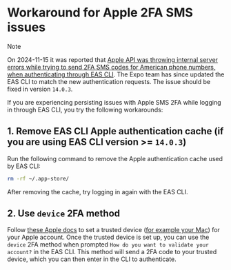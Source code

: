 # Workaround for Apple 2FA SMS issues

> [!NOTE]
> On 2024-11-15 it was reported that [Apple API was throwing internal server errors while trying to send 2FA SMS codes for American phone numbers, when authenticating through EAS CLI](https://github.com/expo/eas-cli/issues/2698). The Expo team has since updated the EAS CLI to match the new authentication requests. The issue should be fixed in version `14.0.3`.

If you are experiencing persisting issues with Apple SMS 2FA while logging in through EAS CLI, you try the following workarounds:

## 1. Remove EAS CLI Apple authentication cache (if you are using EAS CLI version >= `14.0.3`)

Run the following command to remove the Apple authentication cache used by EAS CLI:

```bash
rm -rf ~/.app-store/
```

After removing the cache, try logging in again with the EAS CLI.

## 2. Use `device` 2FA method

Follow [these Apple docs](https://support.apple.com/en-us/102660) to set a trusted device ([for example your Mac](https://github.com/expo/eas-cli/issues/2698#issuecomment-2525401555)) for your Apple account.
Once the trusted device is set up, you can use the `device` 2FA method when prompted `How do you want to validate your account?` in the EAS CLI.
This method will send a 2FA code to your trusted device, which you can then enter in the CLI to authenticate.
